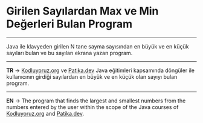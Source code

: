 # Girilen Sayılardan Max ve Min Değerleri Bulan Program
***
Java ile klavyeden girilen N tane sayma sayısından en büyük ve en küçük sayıları bulan ve bu sayıları ekrana yazan program.
***
**TR** -> [Kodluyoruz.org](https://www.kodluyoruz.org/) ve [Patika.dev](https://www.patika.dev/tr) Java eğitimleri kapsamında döngüler ile kullanıcının girdiği sayılardan en büyük ve en küçük olan sayıyı bulan program.
***
**EN** -> The program that finds the largest and smallest numbers from the numbers entered by the user within the scope of the Java courses of [Kodluyoruz.org](https://www.kodluyoruz.org/) and [Patika.dev](https://www.patika.dev/tr).